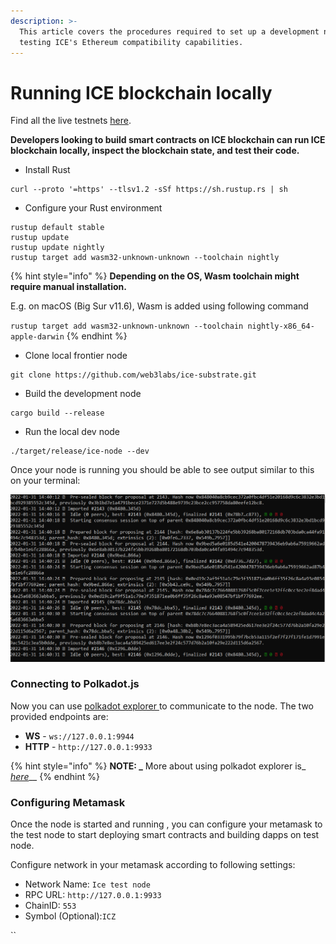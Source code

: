 ```yaml
---
description: >-
  This article covers the procedures required to set up a development node for
  testing ICE's Ethereum compatibility capabilities.
---
```


# Running ICE blockchain locally

Find all the live testnets [here](../ice-testnet-details/network-endpoints/).

**Developers looking to build smart contracts on ICE blockchain can run ICE blockchain locally, inspect the blockchain state, and test their code.**

* Install Rust

```
curl --proto '=https' --tlsv1.2 -sSf https://sh.rustup.rs | sh
```

* Configure your Rust environment

```
rustup default stable
rustup update
rustup update nightly
rustup target add wasm32-unknown-unknown --toolchain nightly
```

{% hint style="info" %}
**Depending on the OS, Wasm toolchain might require manual installation.**

E.g. on macOS (Big Sur v11.6), Wasm is added using following command

`rustup target add wasm32-unknown-unknown --toolchain nightly-x86_64-apple-darwin`
{% endhint %}

* Clone local frontier node

```
git clone https://github.com/web3labs/ice-substrate.git
```

* Build the development node

```
cargo build --release
```

* Run the local dev node

```
./target/release/ice-node --dev
```

Once your node is running you should be able to see output similar to this on your terminal:&#x20;

![](../.gitbook/assets/image.png)

### Connecting to Polkadot.js

Now you can use [polkadot explorer ](https://polkadot.js.org/apps/#/explorer)to communicate to the node. The two provided endpoints are:&#x20;

* **WS** - `ws://127.0.0.1:9944`
* **HTTP** - `http://127.0.0.1:9933`

{% hint style="info" %}
**NOTE: **_**** More about using polkadot explorer is_ [_here_](../polkadot.js-app/using-polkadot.js-app.md)__
{% endhint %}

### Configuring Metamask

Once the node is started and running , you can configure your metamask to the test node to start deploying smart contracts and building dapps on test node.

Configure network in your metamask according to following settings:

* Network Name: `Ice test node`
* RPC URL: `http://127.0.0.1:9933`
* ChainID: `553`
* Symbol (Optional):`ICZ`

``

